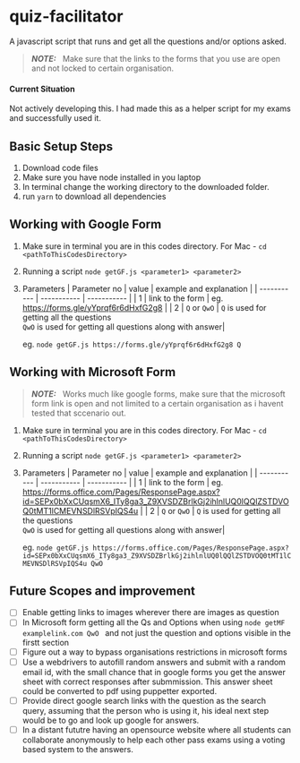 # quiz-facilitator
A javascript script that runs and get all the questions and/or options asked.

> **_NOTE:_** &nbsp; Make sure that the links to the forms that you use are open and not locked to certain organisation.

#### Current Situation
Not actively developing this. I had made this as a helper script for my exams and successfully used it.

## Basic Setup Steps
1. Download code files
2. Make sure you have node installed in you laptop
3. In terminal change the working directory to the downloaded folder.
3. run `yarn` to download all dependencies

## Working with Google Form
1. Make sure in terminal you are in this codes directory.
    For Mac - `cd <pathToThisCodesDirectory>`
2. Running a script `node getGF.js <parameter1> <parameter2>` 
3. Parameters
    | Parameter no      | value             | example and explanation |
    | -----------       | -----------       | -----------             |
    | 1                 | link to the form  | eg. https://forms.gle/yYprqf6r6dHxfG2g8 |
    | 2                 | `Q` or `QwO`      | `Q` is used for getting all the questions <br/> `QwO` is used for getting all questions along with answer| 
    
    eg. `node getGF.js https://forms.gle/yYprqf6r6dHxfG2g8 Q` 


## Working with Microsoft Form
> **_NOTE:_** &nbsp; Works much like google forms, make sure that the microsoft form link is open and not limited to a certain organisation as i havent tested that sccenario out.
1. Make sure in terminal you are in this codes directory.
    For Mac - `cd <pathToThisCodesDirectory>`
2. Running a script `node getGF.js <parameter1> <parameter2>` 
3. Parameters
    | Parameter no      | value             | example and explanation |
    | -----------       | -----------       | -----------             |
    | 1                 | link to the form  | eg. https://forms.office.com/Pages/ResponsePage.aspx?id=SEPx0bXxCUqsmX6_ITy8ga3_Z9XVSDZBrlkGj2ihlnlUQ0lQQlZSTDVOQ0tMT1lCMEVNSDlRSVpIQS4u |
    | 2                 | `Q` or `QwO`      | `Q` is used for getting all the questions <br/> `QwO` is used for getting all questions along with answer| 
    
    eg. `node getGF.js https://forms.office.com/Pages/ResponsePage.aspx?id=SEPx0bXxCUqsmX6_ITy8ga3_Z9XVSDZBrlkGj2ihlnlUQ0lQQlZSTDVOQ0tMT1lCMEVNSDlRSVpIQS4u QwO` 

## Future Scopes and improvement
- [ ] Enable getting links to images wherever there are images as question
- [ ] In Microsoft form getting all the Qs and Options when using `node getMF examplelink.com QwO ` and not just the question and options visible in the firstt section
- [ ] Figure out a way to bypass organisations restrictions in microsoft forms
- [ ] Use a webdrivers to autofill random answers and submit with a random email id, with the small chance that in google forms you get the answer sheet with correct responses after submmission. This answer sheet could be converted to pdf using puppetter exported. 
- [ ] Provide direct google search links with the question as the search query, assuming that the person who is using it, his ideal next step would be to go and look up google for answers.
- [ ] In a distant fututre having an opensource website where all students can collaborate anonymously to help each other pass exams using a voting based system to the answers.